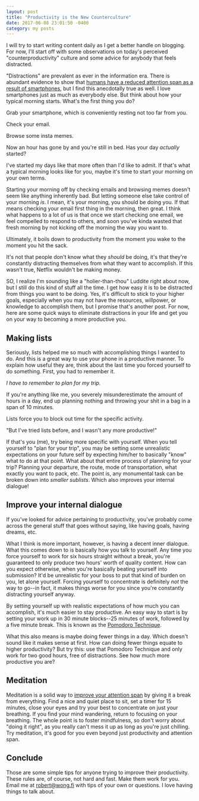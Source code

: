 ```yaml
---
layout: post
title: "Productivity is the New Counterculture"
date: 2017-06-08 23:01:50 -0400
category: my posts
---
```

I will try to start writing content daily as I get a better handle on blogging. For now, I'll start off with some observations on today's perceived "counterproductivity" culture and some advice for anybody that feels distracted.

"Distractions" are prevalent as ever in the information era. There is abundant evidence to show that [humans have a reduced attention span as a result of smartphones][1], but I find this anecdotally true as well. I love smartphones just as much as everybody else. But think about how your typical morning starts. What's the first thing you do?

Grab your smartphone, which is conveniently resting not too far from you.

Check your email.

Browse some insta memes.

Now an hour has gone by and you're still in bed. Has your day *actually* started?

I've started my days like that more often than I'd like to admit. If that's what a typical morning looks like for you, maybe it's time to start your morning on your own terms.

Starting your morning off by checking emails and browsing memes doesn't seem like anything inherently bad. But letting someone else take control of your morning *is*. I mean, it's your morning, you should be doing you. If that means checking your email first thing in the morning, then great. I think what happens to a lot of us is that once we start checking one email, we feel compelled to respond to others, and soon you've kinda wasted that fresh morning by not kicking off the morning the way you want to.

Ultimately, it boils down to productivity from the moment you wake to the moment you hit the sack.

It's not that people don't know what they *should* be doing, it's that they're constantly distracting themselves from what they want to accomplish. If this wasn't true, Netflix wouldn't be making money.

SO, I realize I'm sounding like a "holier-than-thou" Luddite right about now, but I still do this kind of stuff all the time. I get how easy it is to be distracted from things you want to be doing. Yes, it's difficult to stick to your higher goals, especially when you may not have the resources, willpower, or knowledge to accomplish them, but I promise that's another post. For now, here are some quick ways to eliminate distractions in your life and get you on your way to becoming a more productive you.

## Making lists

Seriously, lists helped me so much with accomplishing things I wanted to do. And this is a great way to use your phone in a productive manner. To explain how useful they are, think about the last time you forced yourself to do something. First, you had to remember it. 

*I have to remember to plan for my trip.*

If you're anything like me, you severely misunderestimate the amount of hours in a day, end up planning nothing and throwing your shit in a bag in a span of 10 minutes.

Lists force you to block out time for the specific activity.

"But I've tried lists before, and I wasn't any more productive!"

If that's you (me), try being more specific with yourself. When you tell yourself to "plan for your trip", you may be setting some unrealistic expectations on your future self by expecting him/her to basically "know" what to do at that point. What about that entire process of planning for your trip? Planning your departure, the route, mode of transportation, what exactly you want to pack, etc. The point is, any monumental task can be broken down into *smaller sublists*. Which also improves your internal dialogue!

## Improve your internal dialogue

If you've looked for advice pertaining to productivity, you've probably come across the general stuff that goes without saying, like having goals, having dreams, etc.

What I think is more important, however, is having a decent inner dialogue. What this comes down to is basically how you talk to yourself. Any time you force yourself to work for six hours straight without a break, you're guaranteed to only produce two hours' worth of quality content. How can you expect otherwise, when you're basically beating yourself into submission? It'd be unrealistic for your boss to put that kind of burden on you, let alone yourself. Forcing yourself to concentrate is definitely *not* the way to go--in fact, it makes things worse for you since you're constantly distracting yourself anyway.

By setting yourself up with realistic expectations of how much you can accomplish, it's much easier to stay productive. An easy way to start is by setting your work up in 30 minute blocks--25 minutes of work, followed by a five minute break. This is known as the [Pomodoro Technique][2].

What this also means is maybe doing fewer things in a day. Which doesn't sound like it makes sense at first. How can doing fewer things equate to higher productivity? But try this: use that Pomodoro Technique and only work for two good hours, free of distractions. See how much more productive you are?

## Meditation

Meditation is a solid way to [improve your attention span][3] by giving it a break from everything. Find a nice and quiet place to sit, set a timer for 15 minutes, close your eyes and try your best to concentrate on just your breathing. If you find your mind wandering, return to focusing on your breathing. The whole point is to foster mindfulness, so don't worry about "doing it right", as you really can't mess it up as long as you're just chilling. Try meditation, it's good for you even beyond just productivity and attention span.

## Conclude

Those are some simple tips for anyone trying to improve their productivity. These rules are, of course, not hard and fast. Make them work for you. Email me at robert@wong.fi with tips of your own or questions. I love having things to talk about. 

[1]: http://www.telegraph.co.uk/science/2016/03/12/humans-have-shorter-attention-span-than-goldfish-thanks-to-smart/
[2]: https://en.wikipedia.org/wiki/Pomodoro_Technique
[3]: https://www.sciencedaily.com/releases/2010/07/100714121737.htm
